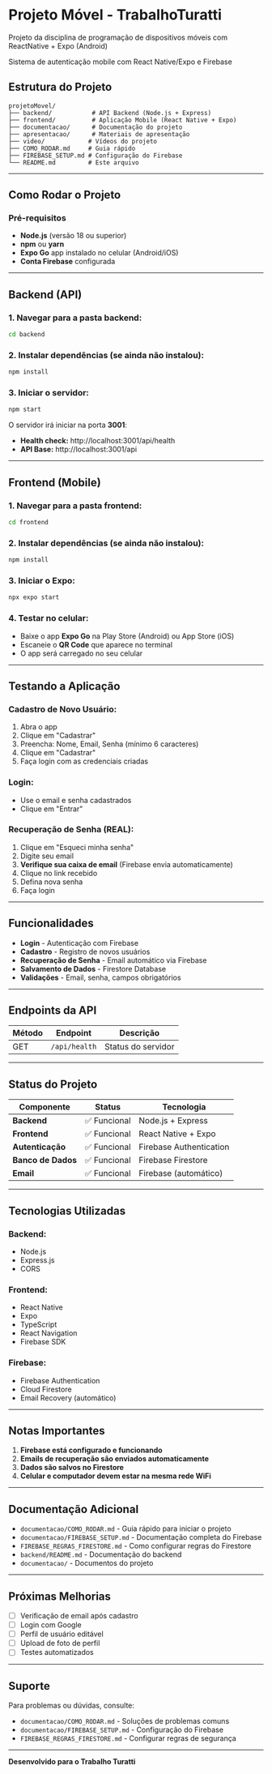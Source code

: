 # Projeto Móvel - TrabalhoTuratti

Projeto da disciplina de programação de dispositivos móveis com ReactNative + Expo (Android)

Sistema de autenticação mobile com React Native/Expo e Firebase

## Estrutura do Projeto

```
projetoMovel/
├── backend/           # API Backend (Node.js + Express)
├── frontend/          # Aplicação Mobile (React Native + Expo)
├── documentacao/      # Documentação do projeto
├── apresentacao/      # Materiais de apresentação
├── video/            # Vídeos do projeto
├── COMO_RODAR.md     # Guia rápido
├── FIREBASE_SETUP.md # Configuração do Firebase
└── README.md         # Este arquivo
```

---

## Como Rodar o Projeto

### Pré-requisitos

- **Node.js** (versão 18 ou superior)
- **npm** ou **yarn**
- **Expo Go** app instalado no celular (Android/iOS)
- **Conta Firebase** configurada

---

## Backend (API)

### 1. Navegar para a pasta backend:
```bash
cd backend
```

### 2. Instalar dependências (se ainda não instalou):
```bash
npm install
```

### 3. Iniciar o servidor:
```bash
npm start
```

O servidor irá iniciar na porta **3001**:
- **Health check:** http://localhost:3001/api/health
- **API Base:** http://localhost:3001/api

---

## Frontend (Mobile)

### 1. Navegar para a pasta frontend:
```bash
cd frontend
```

### 2. Instalar dependências (se ainda não instalou):
```bash
npm install
```

### 3. Iniciar o Expo:
```bash
npx expo start
```

### 4. Testar no celular:
- Baixe o app **Expo Go** na Play Store (Android) ou App Store (iOS)
- Escaneie o **QR Code** que aparece no terminal
- O app será carregado no seu celular

---

## Testando a Aplicação

### Cadastro de Novo Usuário:
1. Abra o app
2. Clique em "Cadastrar"
3. Preencha: Nome, Email, Senha (mínimo 6 caracteres)
4. Clique em "Cadastrar"
5. Faça login com as credenciais criadas

### Login:
- Use o email e senha cadastrados
- Clique em "Entrar"

### Recuperação de Senha (REAL):
1. Clique em "Esqueci minha senha"
2. Digite seu email
3. **Verifique sua caixa de email** (Firebase envia automaticamente)
4. Clique no link recebido
5. Defina nova senha
6. Faça login

---

## Funcionalidades

- **Login** - Autenticação com Firebase
- **Cadastro** - Registro de novos usuários
- **Recuperação de Senha** - Email automático via Firebase
- **Salvamento de Dados** - Firestore Database
- **Validações** - Email, senha, campos obrigatórios

---

## Endpoints da API

| Método | Endpoint | Descrição |
|--------|----------|-----------|
| GET | `/api/health` | Status do servidor |

---

## Status do Projeto

| Componente | Status | Tecnologia |
|------------|--------|------------|
| **Backend** | ✅ Funcional | Node.js + Express |
| **Frontend** | ✅ Funcional | React Native + Expo |
| **Autenticação** | ✅ Funcional | Firebase Authentication |
| **Banco de Dados** | ✅ Funcional | Firebase Firestore |
| **Email** | ✅ Funcional | Firebase (automático) |

---

## Tecnologias Utilizadas

### Backend:
- Node.js
- Express.js
- CORS

### Frontend:
- React Native
- Expo
- TypeScript
- React Navigation
- Firebase SDK

### Firebase:
- Firebase Authentication
- Cloud Firestore
- Email Recovery (automático)

---

## Notas Importantes

1. **Firebase está configurado e funcionando**
2. **Emails de recuperação são enviados automaticamente**
3. **Dados são salvos no Firestore**
4. **Celular e computador devem estar na mesma rede WiFi**

---

## Documentação Adicional

- `documentacao/COMO_RODAR.md` - Guia rápido para iniciar o projeto
- `documentacao/FIREBASE_SETUP.md` - Documentação completa do Firebase
- `FIREBASE_REGRAS_FIRESTORE.md` - Como configurar regras do Firestore
- `backend/README.md` - Documentação do backend
- `documentacao/` - Documentos do projeto

---

## Próximas Melhorias

- [ ] Verificação de email após cadastro
- [ ] Login com Google
- [ ] Perfil de usuário editável
- [ ] Upload de foto de perfil
- [ ] Testes automatizados

---

## Suporte

Para problemas ou dúvidas, consulte:
- `documentacao/COMO_RODAR.md` - Soluções de problemas comuns
- `documentacao/FIREBASE_SETUP.md` - Configuração do Firebase
- `FIREBASE_REGRAS_FIRESTORE.md` - Configurar regras de segurança

---

**Desenvolvido para o Trabalho Turatti**